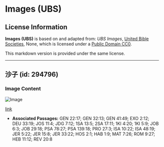# Images (UBS)

## License Information

**Images (UBS)** is based on and adapted from: _UBS Images_, [United Bible Societies](https://unitedbiblesocieties.org/), None, which is licensed under a [Public Domain CC0](https://creativecommons.org/public-domain/cc0/).

This markdown version is provided under the same license.



--------------------------------

## 沙子 (id: 294796)

### Image Content

![Image](https://cdn.aquifer.bible/aquifer-content/resources/Media/WEB-0785_sand.jpg)

[link](https://cdn.aquifer.bible/aquifer-content/resources/Media/WEB-0785_sand.jpg)

* **Associated Passages:** GEN 22:17; GEN 32:13; GEN 41:49; EXO 2:12; DEU 33:19; JOS 11:4; JDG 7:12; 1SA 13:5; 2SA 17:11; 1KI 4:20; 1KI 5:9; JOB 6:3; JOB 29:18; PSA 78:27; PSA 139:18; PRO 27:3; ISA 10:22; ISA 48:19; JER 5:22; JER 15:8; JER 33:22; HOS 2:1; HAB 1:9; MAT 7:26; ROM 9:27; HEB 11:12; REV 20:8

